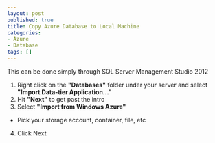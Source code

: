 ```yaml
---
layout: post
published: true
title: Copy Azure Database to Local Machine
categories: 
- Azure
- Database
tags: []
---
```

This can be done simply through SQL Server Management Studio 2012

1. Right click on the **"Databases"** folder under your server and select **"Import Data-tier Application..."**
2. Hit **"Next"** to get past the intro
3. Select **"Import from Windows Azure"**
  * Pick your storage account, container, file, etc
4. Click Next